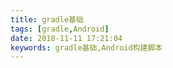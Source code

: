 ```yaml
---
title: gradle基础
tags: [gradle,Android]
date: 2018-11-11 17:21:04
keywords: gradle基础,Android构建脚本
---
```



